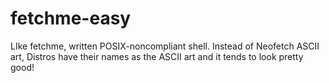 # fetchme-easy
LIke fetchme, written POSIX-noncompliant shell. Instead of Neofetch ASCII art, Distros have their names as the ASCII art and it tends to look pretty good!
